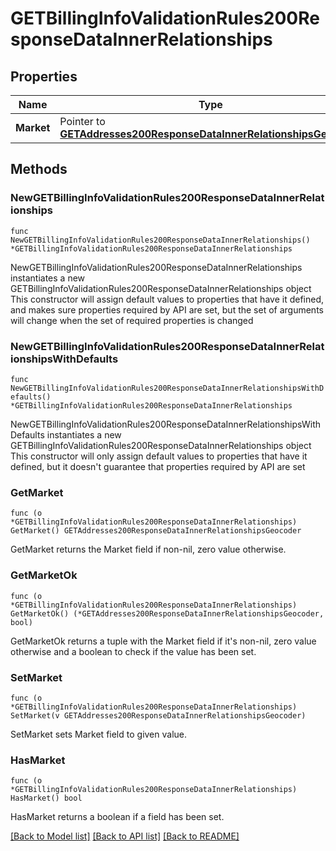 # GETBillingInfoValidationRules200ResponseDataInnerRelationships

## Properties

Name | Type | Description | Notes
------------ | ------------- | ------------- | -------------
**Market** | Pointer to [**GETAddresses200ResponseDataInnerRelationshipsGeocoder**](GETAddresses200ResponseDataInnerRelationshipsGeocoder.md) |  | [optional] 

## Methods

### NewGETBillingInfoValidationRules200ResponseDataInnerRelationships

`func NewGETBillingInfoValidationRules200ResponseDataInnerRelationships() *GETBillingInfoValidationRules200ResponseDataInnerRelationships`

NewGETBillingInfoValidationRules200ResponseDataInnerRelationships instantiates a new GETBillingInfoValidationRules200ResponseDataInnerRelationships object
This constructor will assign default values to properties that have it defined,
and makes sure properties required by API are set, but the set of arguments
will change when the set of required properties is changed

### NewGETBillingInfoValidationRules200ResponseDataInnerRelationshipsWithDefaults

`func NewGETBillingInfoValidationRules200ResponseDataInnerRelationshipsWithDefaults() *GETBillingInfoValidationRules200ResponseDataInnerRelationships`

NewGETBillingInfoValidationRules200ResponseDataInnerRelationshipsWithDefaults instantiates a new GETBillingInfoValidationRules200ResponseDataInnerRelationships object
This constructor will only assign default values to properties that have it defined,
but it doesn't guarantee that properties required by API are set

### GetMarket

`func (o *GETBillingInfoValidationRules200ResponseDataInnerRelationships) GetMarket() GETAddresses200ResponseDataInnerRelationshipsGeocoder`

GetMarket returns the Market field if non-nil, zero value otherwise.

### GetMarketOk

`func (o *GETBillingInfoValidationRules200ResponseDataInnerRelationships) GetMarketOk() (*GETAddresses200ResponseDataInnerRelationshipsGeocoder, bool)`

GetMarketOk returns a tuple with the Market field if it's non-nil, zero value otherwise
and a boolean to check if the value has been set.

### SetMarket

`func (o *GETBillingInfoValidationRules200ResponseDataInnerRelationships) SetMarket(v GETAddresses200ResponseDataInnerRelationshipsGeocoder)`

SetMarket sets Market field to given value.

### HasMarket

`func (o *GETBillingInfoValidationRules200ResponseDataInnerRelationships) HasMarket() bool`

HasMarket returns a boolean if a field has been set.


[[Back to Model list]](../README.md#documentation-for-models) [[Back to API list]](../README.md#documentation-for-api-endpoints) [[Back to README]](../README.md)


